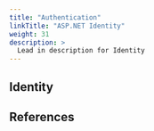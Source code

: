 ```yaml
---
title: "Authentication"
linkTitle: "ASP.NET Identity"
weight: 31
description: >
  Lead in description for Identity
---
```


## Identity

## References
